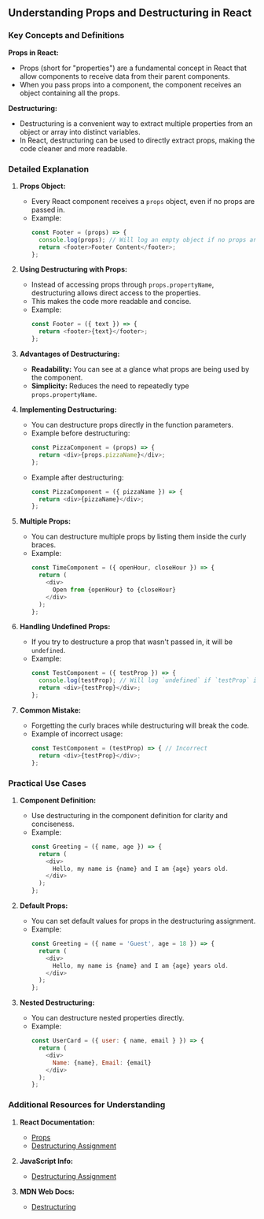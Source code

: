 ## Understanding Props and Destructuring in React

### Key Concepts and Definitions

**Props in React:**
- Props (short for "properties") are a fundamental concept in React that allow components to receive data from their parent components.
- When you pass props into a component, the component receives an object containing all the props.

**Destructuring:**
- Destructuring is a convenient way to extract multiple properties from an object or array into distinct variables.
- In React, destructuring can be used to directly extract props, making the code cleaner and more readable.

### Detailed Explanation

1. **Props Object:**
   - Every React component receives a `props` object, even if no props are passed in.
   - Example:
     ```javascript
     const Footer = (props) => {
       console.log(props); // Will log an empty object if no props are passed
       return <footer>Footer Content</footer>;
     };
     ```

2. **Using Destructuring with Props:**
   - Instead of accessing props through `props.propertyName`, destructuring allows direct access to the properties.
   - This makes the code more readable and concise.
   - Example:
     ```javascript
     const Footer = ({ text }) => {
       return <footer>{text}</footer>;
     };
     ```

3. **Advantages of Destructuring:**
   - **Readability:** You can see at a glance what props are being used by the component.
   - **Simplicity:** Reduces the need to repeatedly type `props.propertyName`.

4. **Implementing Destructuring:**
   - You can destructure props directly in the function parameters.
   - Example before destructuring:
     ```javascript
     const PizzaComponent = (props) => {
       return <div>{props.pizzaName}</div>;
     };
     ```
   - Example after destructuring:
     ```javascript
     const PizzaComponent = ({ pizzaName }) => {
       return <div>{pizzaName}</div>;
     };
     ```

5. **Multiple Props:**
   - You can destructure multiple props by listing them inside the curly braces.
   - Example:
     ```javascript
     const TimeComponent = ({ openHour, closeHour }) => {
       return (
         <div>
           Open from {openHour} to {closeHour}
         </div>
       );
     };
     ```

6. **Handling Undefined Props:**
   - If you try to destructure a prop that wasn't passed in, it will be `undefined`.
   - Example:
     ```javascript
     const TestComponent = ({ testProp }) => {
       console.log(testProp); // Will log `undefined` if `testProp` is not passed
       return <div>{testProp}</div>;
     };
     ```

7. **Common Mistake:**
   - Forgetting the curly braces while destructuring will break the code.
   - Example of incorrect usage:
     ```javascript
     const TestComponent = (testProp) => { // Incorrect
       return <div>{testProp}</div>;
     };
     ```

### Practical Use Cases

1. **Component Definition:**
   - Use destructuring in the component definition for clarity and conciseness.
   - Example:
     ```javascript
     const Greeting = ({ name, age }) => {
       return (
         <div>
           Hello, my name is {name} and I am {age} years old.
         </div>
       );
     };
     ```

2. **Default Props:**
   - You can set default values for props in the destructuring assignment.
   - Example:
     ```javascript
     const Greeting = ({ name = 'Guest', age = 18 }) => {
       return (
         <div>
           Hello, my name is {name} and I am {age} years old.
         </div>
       );
     };
     ```

3. **Nested Destructuring:**
   - You can destructure nested properties directly.
   - Example:
     ```javascript
     const UserCard = ({ user: { name, email } }) => {
       return (
         <div>
           Name: {name}, Email: {email}
         </div>
       );
     };
     ```

### Additional Resources for Understanding

1. **React Documentation:**
   - [Props](https://reactjs.org/docs/components-and-props.html)
   - [Destructuring Assignment](https://developer.mozilla.org/en-US/docs/Web/JavaScript/Reference/Operators/Destructuring_assignment)

2. **JavaScript Info:**
   - [Destructuring Assignment](https://javascript.info/destructuring-assignment)

3. **MDN Web Docs:**
   - [Destructuring](https://developer.mozilla.org/en-US/docs/Web/JavaScript/Reference/Operators/Destructuring_assignment)
